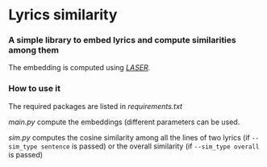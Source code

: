 # Lyrics similarity
### A simple library to embed lyrics and compute similarities among them
The embedding is computed using *[LASER](https://github.com/yannvgn/laserembeddings)*.

### How to use it
The required packages are listed in *requirements.txt*

*main.py* compute the embeddings (different parameters can be used.

*sim.py* computes the cosine similarity among all the lines of two lyrics (if `--sim_type sentence` is passed) or the overall similarity (if `--sim_type overall` is passed)   

